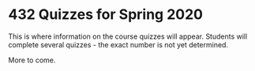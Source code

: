 # 432 Quizzes for Spring 2020

This is where information on the course quizzes will appear. Students will complete several quizzes - the exact number is not yet determined. 

More to come.
